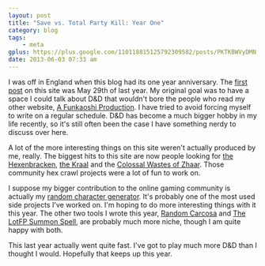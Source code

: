 ```yaml
---
layout: post
title: "Save vs. Total Party Kill: Year One"
category: blog
tags:
    - meta
gplus: https://plus.google.com/110118815125792309582/posts/PKTKBWVyDMN
date: 2013-06-03 07:33 am
---
```


I was off in England when this blog had its one year anniversary. The [first post][1] on this site was May 29th of last year.  My original goal was to have a space I could talk about D&D that wouldn't bore the people who read my other website, [A Funkaoshi Production][1]. I have tried to avoid forcing myself to write on a regular schedule. D&D has become a much bigger hobby in my life recently, so it's still often been the case I have something nerdy to discuss over here.

A lot of the more interesting things on this site weren't actually produced by me, really. The biggest hits to this site are now people looking for [the Hexenbracken][7], [the Kraal][8] and the [Colossal Wastes of Zhaar][9]. Those community hex crawl projects were a lot of fun to work on.

I suppose my bigger contribution to the online gaming community is actually my [random character generator][4]. It's probably one of the most used side projects I've worked on. I'm hoping to do more interesting things with it this year. The other two tools I wrote this year, [Random Carcosa][5] and [The LotFP Summon Spell][6], are probably much more niche, though I am quite happy with both.

This last year actually went quite fast. I've got to play much more D&D than I thought I would. Hopefully that keeps up this year.


[1]: /review/crawl-fanzine/
[2]: http://funkaoshi.com/
[3]: http://funkaoshi.com/blog/old-school-dd/
[4]: http://character.totalpartykill.ca/basic/
[5]: http://carcosa.totalpartykill.ca/
[6]: http://summon.totalpartykill.ca/
[7]: /grab-bag/hexenbracken/
[8]: /grab-bag/kraal/
[9]: /grab-bag/wastes/